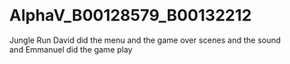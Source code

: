 # AlphaV_B00128579_B00132212
Jungle Run
 David did the menu and the game over scenes and the sound and Emmanuel did the game play
